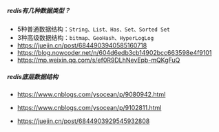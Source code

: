 ##### redis有几种数据类型？

* 5种普通数据结构：`String、List、Has、Set、Sorted Set`
* 3种高级数据结构：`bitmap、GeoHash、HyperLogLog`
* https://juejin.cn/post/6844903940585160718
* https://blog.nowcoder.net/n/604d6edb3cb14902bcc663598e4f9101
* https://mp.weixin.qq.com/s/ef0R9DLhNevEpb-mQKgFuQ

##### redis底层数据结构

* https://www.cnblogs.com/ysocean/p/9080942.html

* https://www.cnblogs.com/ysocean/p/9102811.html
* https://juejin.cn/post/6844903929545932808